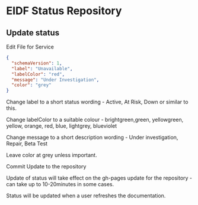 # EIDF Status Repository

## Update status

Edit File for Service

```json
{
  "schemaVersion": 1,
  "label": "Unavailable",
  "labelColor": "red",
  "message": "Under Investigation",
  "color": "grey"
}
```

Change label to a short status wording - Active, At Risk, Down or similar to this.

Change labelColor to a suitable colour - brightgreen,green, yellowgreen, yellow, orange, red, blue, lightgrey, blueviolet

Change message to a short description wording - Under investigation, Repair, Beta Test

Leave color at grey unless important.

Commit Update to the repository

Update of status will take effect on the gh-pages update for the repository - can take up to 10-20minutes in some cases.

Status will be updated when a user refreshes the documentation.
